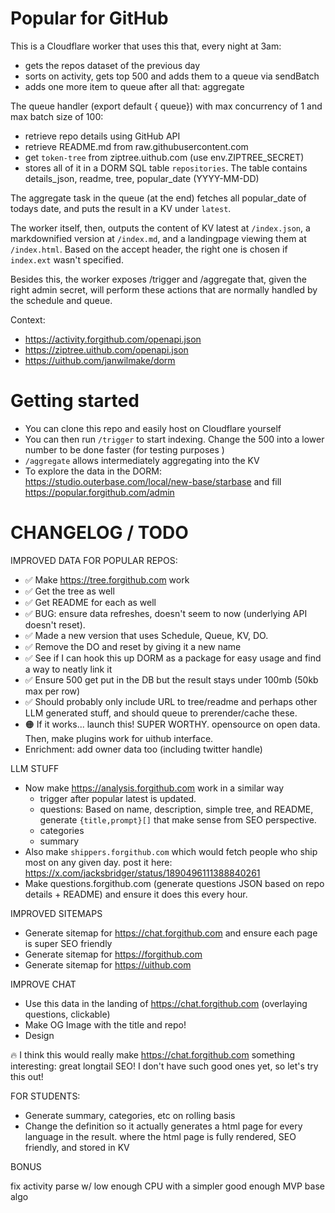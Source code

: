 # Popular for GitHub

This is a Cloudflare worker that uses this that, every night at 3am:

- gets the repos dataset of the previous day
- sorts on activity, gets top 500 and adds them to a queue via sendBatch
- adds one more item to queue after all that: aggregate

The queue handler (export default { queue}) with max concurrency of 1 and max batch size of 100:

- retrieve repo details using GitHub API
- retrieve README.md from raw.githubusercontent.com
- get `token-tree` from ziptree.uithub.com (use env.ZIPTREE_SECRET)
- stores all of it in a DORM SQL table `repositories`. The table contains details_json, readme, tree, popular_date (YYYY-MM-DD)

The aggregate task in the queue (at the end) fetches all popular_date of todays date, and puts the result in a KV under `latest`.

The worker itself, then, outputs the content of KV latest at `/index.json`, a markdownified version at `/index.md`, and a landingpage viewing them at `/index.html`. Based on the accept header, the right one is chosen if `index.ext` wasn't specified.

Besides this, the worker exposes /trigger and /aggregate that, given the right admin secret, will perform these actions that are normally handled by the schedule and queue.

Context:

- https://activity.forgithub.com/openapi.json
- https://ziptree.uithub.com/openapi.json
- https://uithub.com/janwilmake/dorm

# Getting started

- You can clone this repo and easily host on Cloudflare yourself
- You can then run `/trigger` to start indexing. Change the 500 into a lower number to be done faster (for testing purposes )
- `/aggregate` allows intermediately aggregating into the KV
- To explore the data in the DORM: https://studio.outerbase.com/local/new-base/starbase and fill https://popular.forgithub.com/admin

# CHANGELOG / TODO

IMPROVED DATA FOR POPULAR REPOS:

- ✅ Make https://tree.forgithub.com work
- ✅ Get the tree as well
- ✅ Get README for each as well
- ✅ BUG: ensure data refreshes, doesn't seem to now (underlying API doesn't reset).
- ✅ Made a new version that uses Schedule, Queue, KV, DO.
- ✅ Remove the DO and reset by giving it a new name
- ✅ See if I can hook this up DORM as a package for easy usage and find a way to neatly link it
- ✅ Ensure 500 get put in the DB but the result stays under 100mb (50kb max per row)
- ✅ Should probably only include URL to tree/readme and perhaps other LLM generated stuff, and should queue to prerender/cache these.
- 🟠 If it works... launch this! SUPER WORTHY. opensource on open data. Then, make plugins work for uithub interface.
- Enrichment: add owner data too (including twitter handle)

LLM STUFF

- Now make https://analysis.forgithub.com work in a similar way
  - trigger after popular latest is updated.
  - questions: Based on name, description, simple tree, and README, generate `{title,prompt}[]` that make sense from SEO perspective.
  - categories
  - summary
- Also make `shippers.forgithub.com` which would fetch people who ship most on any given day. post it here: https://x.com/jacksbridger/status/1890496111388840261
- Make questions.forgithub.com (generate questions JSON based on repo details + README) and ensure it does this every hour.

IMPROVED SITEMAPS

- Generate sitemap for https://chat.forgithub.com and ensure each page is super SEO friendly
- Generate sitemap for https://forgithub.com
- Generate sitemap for https://uithub.com

IMPROVE CHAT

- Use this data in the landing of https://chat.forgithub.com (overlaying questions, clickable)
- Make OG Image with the title and repo!
- Design

🔥 I think this would really make https://chat.forgithub.com something interesting: great longtail SEO! I don't have such good ones yet, so let's try this out!

FOR STUDENTS:

- Generate summary, categories, etc on rolling basis
- Change the definition so it actually generates a html page for every language in the result. where the html page is fully rendered, SEO friendly, and stored in KV

BONUS

fix activity parse w/ low enough CPU with a simpler good enough MVP base algo
